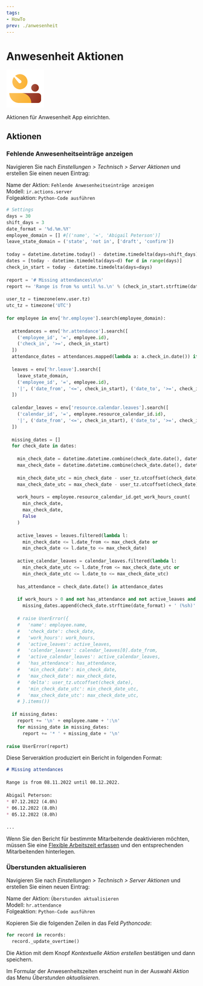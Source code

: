 ```yaml
---
tags:
- HowTo
prev: ./anwesenheit
---
```

# Anwesenheit Aktionen
![icons_odoo_hr_attendance](assets/icons_odoo_hr_attendance.png)

Aktionen für Anwesenheit App einrichten.

## Aktionen

### Fehlende Anwesenheitseinträge anzeigen

Navigieren Sie nach *Einstellungen > Technisch > Server Aktionen* und erstellen Sie einen neuen Eintrag:

Name der Aktion: `Fehlende Anwesenheitseinträge anzeigen`\
Modell: `ir.actions.server`\
Folgeaktion: `Python-Code ausführen`

```python
# Settings
days = 30
shift_days = 3
date_format = '%d.%m.%Y'
employee_domain = [] #[('name', '=', 'Abigail Peterson')]
leave_state_domain = ('state', 'not in', ['draft', 'confirm'])

today = datetime.datetime.today() - datetime.timedelta(days=shift_days)
dates = [today - datetime.timedelta(days=d) for d in range(days)]
check_in_start = today - datetime.timedelta(days=days)

report = '# Missing attendances\n\n'
report += 'Range is from %s until %s.\n' % (check_in_start.strftime(date_format), today.strftime(date_format))

user_tz = timezone(env.user.tz)
utc_tz = timezone('UTC')

for employee in env['hr.employee'].search(employee_domain):
  
  attendances = env['hr.attendance'].search([
    ('employee_id', '=', employee.id),
    ('check_in', '>=', check_in_start)
  ])
  attendance_dates = attendances.mapped(lambda a: a.check_in.date()) if attendances else []
  
  leaves = env['hr.leave'].search([
    leave_state_domain,
    ('employee_id', '=', employee.id),
    '|', ('date_from', '<=', check_in_start), ('date_to', '>=', check_in_start),
  ])
  
  calendar_leaves = env['resource.calendar.leaves'].search([
    ('calendar_id', '=', employee.resource_calendar_id.id),
    '|', ('date_from', '<=', check_in_start), ('date_to', '>=', check_in_start),
  ])
  
  missing_dates = []
  for check_date in dates:
    
    min_check_date = datetime.datetime.combine(check_date.date(), datetime.time.min)
    max_check_date = datetime.datetime.combine(check_date.date(), datetime.time.max)
    
    min_check_date_utc = min_check_date - user_tz.utcoffset(check_date)
    max_check_date_utc = max_check_date - user_tz.utcoffset(check_date)
    
    work_hours = employee.resource_calendar_id.get_work_hours_count(
      min_check_date,
      max_check_date,
      False
    )
    
    active_leaves = leaves.filtered(lambda l: 
      min_check_date <= l.date_from <= max_check_date or 
      min_check_date <= l.date_to <= max_check_date)
    
    active_calendar_leaves = calendar_leaves.filtered(lambda l: 
      min_check_date_utc <= l.date_from <= max_check_date_utc or 
      min_check_date_utc <= l.date_to <= max_check_date_utc)
    
    has_attendance = check_date.date() in attendance_dates
    
    if work_hours > 0 and not has_attendance and not active_leaves and not active_calendar_leaves:
      missing_dates.append(check_date.strftime(date_format) + ' (%sh)' % work_hours)
    
    # raise UserError({
    #   'name': employee.name, 
    #   'check_date': check_date,
    #   'work_hours': work_hours,
    #   'active_leaves': active_leaves,
    #   'calendar_leaves': calendar_leaves[0].date_from,
    #   'active_calendar_leaves': active_calendar_leaves,
    #   'has_attendance': has_attendance,
    #   'min_check_date': min_check_date,
    #   'max_check_date': max_check_date,
    #   'delta': user_tz.utcoffset(check_date),
    #   'min_check_date_utc': min_check_date_utc,
    #   'max_check_date_utc': max_check_date_utc,
    # }.items())
    
  if missing_dates:
    report += '\n' + employee.name + ':\n'
    for missing_date in missing_dates:
      report += '* ' + missing_date + '\n'

raise UserError(report)
```

Diese Serveraktion produziert ein Bericht in folgenden Format:

```markdown
# Missing attendances

Range is from 08.11.2022 until 08.12.2022.

Abigail Peterson:
* 07.12.2022 (4.0h)
* 06.12.2022 (8.0h)
* 05.12.2022 (8.0h)

...
```

Wenn Sie den Bericht für bestimmte Mitarbeitende deaktivieren möchten, müssen Sie eine [Flexible Arbeitszeit erfassen](Personal.md#Flexible%20Arbeitszeit%20erfassen) und den entsprechenden Mitarbeitenden hinterlegen.

### Überstunden aktualisieren

Navigieren Sie nach *Einstellungen > Technisch > Server Aktionen* und erstellen Sie einen neuen Eintrag:

Name der Aktion: `Überstunden aktualisieren`\
Modell: `hr.attendance`\
Folgeaktion: `Python-Code ausführen`

Kopieren Sie die folgenden Zeilen in das Feld *Pythoncode*:

```python
for record in records:  
  record._update_overtime()
```

Die Aktion mit dem Knopf *Kontextuelle Aktion erstellen* bestätigen und dann speichern.

Im Formular der Anwesenheitszeiten erscheint nun in der Auswahl *Aktion* das Menu *Überstunden aktualisieren*.
